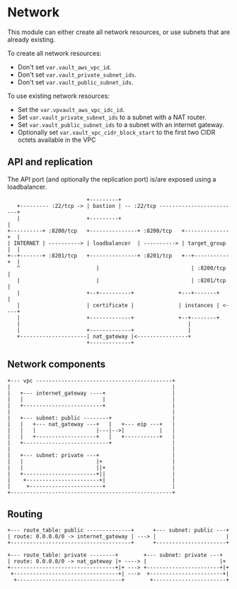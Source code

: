 # Network

This module can either create all network resources, or use subnets that are already existing.

To create all network resources:

- Don't set `var.vault_aws_vpc_id`.
- Don't set `var.vault_private_subnet_ids`.
- Don't set `var.vault_public_subnet_ids`.

To use existing network resources:

- Set the `var.vpvault_aws_vpc_idc_id`.
- Set `var.vault_private_subnet_ids` to a subnet with a NAT router.
- Set `var.vault_public_subnet_ids` to a subnet with an internet gateway.
- Optionally set `var.vault_vpc_cidr_block_start` to the first two CIDR octets available in the VPC

## API and replication

The API port (and optionally the replication port) is/are exposed using a loadbalancer.

```text
                         +---------+
   +--------- :22/tcp -> | bastion | -- :22/tcp -------------------------+
   |                     +---------+                                     |
+----------+ :8200/tcp   +---------------+ :8200/tcp   +--------------+  |
| INTERNET | ----------> | loadbalancer  | ----------> | target_group |  |
+--+-------+ :8201/tcp   +---------------+ :8201/tcp   +--+-----------+  |
   ^                        |                             | :8200/tcp    |
   |                        |                             | :8201/tcp    |
   |                     +--+----------+              +---+-------+      |
   |                     | certificate |              | instances | <----+
   |                     +-------------+              +--+--------+
   |                                                     |
   |                     +-------------+                 |
   +---------------------| nat_gateway |<----------------+
                         +-------------+
```

## Network components

```text
+--- vpc -------------------------------------------+
|                                                   |
|   +--- internet_gateway ----+                     |
|   |                         |                     |
|   +-------------------------+                     |
|                                                   |
|   +--- subnet: public --------+                   |
|   |   +--- nat_gateway ---+   |   +--- eip ---+   |
|   |   |                   |---|-->|           |   |
|   |   +-------------------+   |   +-----------+   |
|   +---------------------------+                   |
|                                                   |
|   +--- subnet: private ---+                       |
|   |                       |+                      |
|   |                       ||+                     |
|   +-----------------------+||                     |
|    +-----------------------+|                     |
|     +-----------------------+                     |
+---------------------------------------------------+
```

## Routing

```text
+--- route_table: public --------------+      +--- subnet: public ---+
| route: 0.0.0.0/0 -> internet_gateway | ---> |                      |
+--------------------------------------+      +----------------------+

+--- route_table: private --------+        +--- subnet: private ---+
| route: 0.0.0.0/0 -> nat_gateway |+ ----> |                       |+
+---------------------------------+|+ ---> +-----------------------+|+
 +---------------------------------+| --->  +-----------------------+|
  +---------------------------------+        +-----------------------+
```

